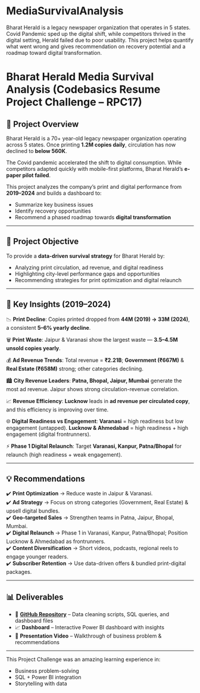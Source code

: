 # MediaSurvivalAnalysis
Bharat Herald is a legacy newspaper organization that operates in 5 states. Covid Pandemic sped up the digital shift, while competitors thrived in the digital setting, Herald failed due to poor usability. This project helps quantify what went wrong and gives recommendation on recovery potential and a roadmap toward digital transformation.

# Bharat Herald Media Survival Analysis (Codebasics Resume Project Challenge – RPC17)  

## 📌 Project Overview  
Bharat Herald is a 70+ year-old legacy newspaper organization operating across 5 states. Once printing **1.2M copies daily**, circulation has now declined to **below 560K**.  

The Covid pandemic accelerated the shift to digital consumption. While competitors adapted quickly with mobile-first platforms, Bharat Herald’s **e-paper pilot failed**.  

This project analyzes the company’s print and digital performance from **2019–2024** and builds a dashboard to:  
- Summarize key business issues  
- Identify recovery opportunities  
- Recommend a phased roadmap towards **digital transformation**  

---

## 🎯 Project Objective  
To provide a **data-driven survival strategy** for Bharat Herald by:  
- Analyzing print circulation, ad revenue, and digital readiness  
- Highlighting city-level performance gaps and opportunities  
- Recommending strategies for print optimization and digital relaunch  

---

## 🔹 Key Insights (2019–2024)  

📉 **Print Decline**: Copies printed dropped from **44M (2019) → 33M (2024)**, a consistent **5–6% yearly decline**.  

🗑️ **Print Waste**: Jaipur & Varanasi show the largest waste — **3.5–4.5M unsold copies yearly**.  

💰 **Ad Revenue Trends**: Total revenue = **₹2.21B**; **Government (₹667M)** & **Real Estate (₹658M)** strong; other categories declining.  

🏙️ **City Revenue Leaders**: **Patna, Bhopal, Jaipur, Mumbai** generate the most ad revenue. Jaipur shows strong circulation-revenue correlation.  

📈 **Revenue Efficiency**: **Lucknow** leads in **ad revenue per circulated copy**, and this efficiency is improving over time.  

🌐 **Digital Readiness vs Engagement**: **Varanasi** = high readiness but low engagement (untapped). **Lucknow & Ahmedabad** = high readiness + high engagement (digital frontrunners).  

⚡ **Phase 1 Digital Relaunch**: Target **Varanasi, Kanpur, Patna/Bhopal** for relaunch (high readiness + weak engagement).  

---

## 💡 Recommendations  

✔️ **Print Optimization** → Reduce waste in Jaipur & Varanasi.  
✔️ **Ad Strategy** → Focus on strong categories (Government, Real Estate) & upsell digital bundles.  
✔️ **Geo-targeted Sales** → Strengthen teams in Patna, Jaipur, Bhopal, Mumbai.  
✔️ **Digital Relaunch** → Phase 1 in Varanasi, Kanpur, Patna/Bhopal; Position Lucknow & Ahmedabad as frontrunners.  
✔️ **Content Diversification** → Short videos, podcasts, regional reels to engage younger readers.  
✔️ **Subscriber Retention** → Use data-driven offers & bundled print-digital packages.  

---

## 📊 Deliverables  

- 📂 **[GitHub Repository](#)** – Data cleaning scripts, SQL queries, and dashboard files  
- 📈 **Dashboard** – Interactive Power BI dashboard with insights  
- 🎥 **Presentation Video** – Walkthrough of business problem & recommendations  

---

This Project Challenge was an amazing learning experience in:  
- Business problem-solving  
- SQL + Power BI integration  
- Storytelling with data  
